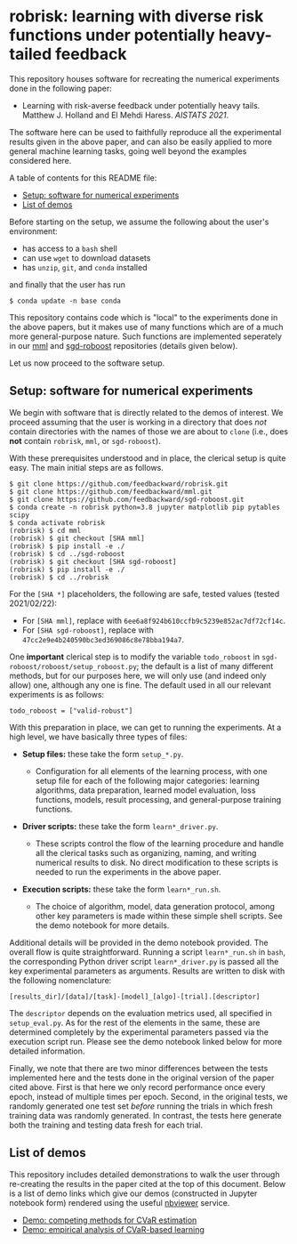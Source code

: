 # robrisk: learning with diverse risk functions under potentially heavy-tailed feedback

This repository houses software for recreating the numerical experiments done in the following paper:

- Learning with risk-averse feedback under potentially heavy tails. Matthew J. Holland and El Mehdi Haress. *AISTATS 2021*.

The software here can be used to faithfully reproduce all the experimental results given in the above paper, and can also be easily applied to more general machine learning tasks, going well beyond the examples considered here.

A table of contents for this README file:

- <a href="#code">Setup: software for numerical experiments</a>
- <a href="#demos">List of demos</a>

Before starting on the setup, we assume the following about the user's environment:

- has access to a `bash` shell
- can use `wget` to download datasets
- has `unzip`, `git`, and `conda` installed

and finally that the user has run

```
$ conda update -n base conda
```

This repository contains code which is "local" to the experiments done in the above papers, but it makes use of many functions which are of a much more general-purpose nature. Such functions are implemented seperately in our <a href="https://github.com/feedbackward/mml">mml</a> and <a href="https://github.com/feedbackward/sgd-roboost">sgd-roboost</a> repositories (details given below).

Let us now proceed to the software setup.


<a id="code"></a>
## Setup: software for numerical experiments

We begin with software that is directly related to the demos of interest. We proceed assuming that the user is working in a directory that does *not* contain directories with the names of those we are about to `clone` (i.e., does __not__ contain `robrisk`, `mml`, or `sgd-roboost`).

With these prerequisites understood and in place, the clerical setup is quite easy. The main initial steps are as follows.

```
$ git clone https://github.com/feedbackward/robrisk.git
$ git clone https://github.com/feedbackward/mml.git
$ git clone https://github.com/feedbackward/sgd-roboost.git
$ conda create -n robrisk python=3.8 jupyter matplotlib pip pytables scipy
$ conda activate robrisk
(robrisk) $ cd mml
(robrisk) $ git checkout [SHA mml]
(robrisk) $ pip install -e ./
(robrisk) $ cd ../sgd-roboost
(robrisk) $ git checkout [SHA sgd-roboost]
(robrisk) $ pip install -e ./
(robrisk) $ cd ../robrisk
```

For the `[SHA *]` placeholders, the following are safe, tested values (tested 2021/02/22):

- For `[SHA mml]`, replace with `6ee6a8f924b610ccfb9c5239e852ac7df72cf14c`.
- For `[SHA sgd-roboost]`, replace with `47cc2e9e4b240590bc3ed369086c8e78bba194a7`.

One __important__ clerical step is to modify the variable `todo_roboost` in `sgd-roboost/roboost/setup_roboost.py`; the default is a list of many different methods, but for our purposes here, we will only use (and indeed only allow) one, although any one is fine. The default used in all our relevant experiments is as follows:

```
todo_roboost = ["valid-robust"]
```

With this preparation in place, we can get to running the experiments. At a high level, we have basically three types of files:

- __Setup files:__ these take the form `setup_*.py`.
  - Configuration for all elements of the learning process, with one setup file for each of the following major categories: learning algorithms, data preparation, learned model evaluation, loss functions, models, result processing, and general-purpose training functions.

- __Driver scripts:__ these take the form `learn*_driver.py`.
  - These scripts control the flow of the learning procedure and handle all the clerical tasks such as organizing, naming, and writing numerical results to disk. No direct modification to these scripts is needed to run the experiments in the above paper.

- __Execution scripts:__ these take the form `learn*_run.sh`.
  - The choice of algorithm, model, data generation protocol, among other key parameters is made within these simple shell scripts. See the demo notebook for more details.

Additional details will be provided in the demo notebook provided. The overall flow is quite straightforward. Running a script `learn*_run.sh` in `bash`, the corresponding Python driver script `learn*_driver.py` is passed all the key experimental parameters as arguments. Results are written to disk with the following nomenclature:

```
[results_dir]/[data]/[task]-[model]_[algo]-[trial].[descriptor]
```

The `descriptor` depends on the evaluation metrics used, all specified in `setup_eval.py`. As for the rest of the elements in the same, these are determined completely by the experimental parameters passed via the execution script run. Please see the demo notebook linked below for more detailed information.

Finally, we note that there are two minor differences between the tests implemented here and the tests done in the original version of the paper cited above. First is that here we only record performance once every epoch, instead of multiple times per epoch. Second, in the original tests, we randomly generated one test set *before* running the trials in which fresh training data was randomly generated. In contrast, the tests here generate both the training and testing data fresh for each trial.


<a id="demos"></a>
## List of demos

This repository includes detailed demonstrations to walk the user through re-creating the results in the paper cited at the top of this document. Below is a list of demo links which give our demos (constructed in Jupyter notebook form) rendered using the useful <a href="https://github.com/jupyter/nbviewer">nbviewer</a> service.

- <a href="https://nbviewer.jupyter.org/github/feedbackward/robrisk/blob/main/robrisk/demo_static.ipynb">Demo: competing methods for CVaR estimation</a>
- <a href="https://nbviewer.jupyter.org/github/feedbackward/robrisk/blob/main/robrisk/demo_dynamic.ipynb">Demo: empirical analysis of CVaR-based learning</a>
